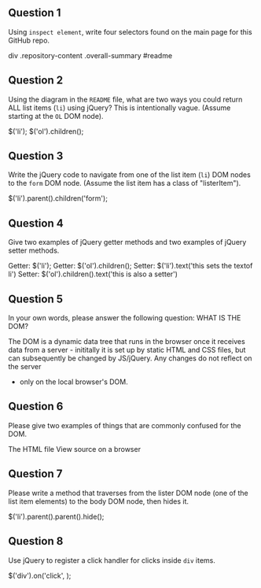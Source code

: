 ## Question 1

Using `inspect element`, write four selectors found on the main page for this
GitHub repo.

<!-- your answer starts here -->
div
.repository-content
.overall-summary
#readme
<!-- your answer ends here -->

## Question 2

Using the diagram in the `README` file, what are two ways you could return ALL
list items (`li`) using jQuery? This is intentionally vague. (Assume starting
at the `OL` DOM node).

<!-- your answer starts here -->
$('li');
$('ol').children();
<!-- your answer ends here -->

## Question 3

Write the jQuery code to navigate from one of the list item (`li`) DOM nodes to
the `form` DOM node. (Assume the list item has a class of "listerItem").

<!-- your answer starts here -->
$('li').parent().children('form');
<!-- your answer ends here -->

## Question 4

Give two examples of jQuery getter methods and two examples of jQuery setter
methods.

<!-- your answer starts here -->
Getter: $('li');
Getter: $('ol').children();
Setter: $('li').text('this sets the textof li')
Setter: $('ol').children().text('this is also a setter')
<!-- your answer ends here -->

## Question 5

In your own words, please answer the following question: WHAT IS THE DOM?

<!-- your answer starts here -->
The DOM is a dynamic data tree that runs in the browser once it receives data
from a server - inititally it is set up by static HTML and CSS files, but can
subsequently be changed by JS/jQuery.  Any changes do not reflect on the server
- only on the local browser's DOM.
<!-- your answer ends here -->

## Question 6

Please give two examples of things that are commonly confused for the DOM.

<!-- your answer starts here -->
The HTML file
View source on a browser
<!-- your answer ends here -->

## Question 7

Please write a method that traverses from the lister DOM node (one of the list
item elements) to the body DOM node, then hides it.

<!-- your answer starts here -->
$('li').parent().parent().hide();
<!-- your answer ends here -->

## Question 8

Use jQuery to register a click handler for clicks inside `div` items.

<!-- your answer starts here -->
$('div').on('click', <function>);
<!-- your answer ends here -->
